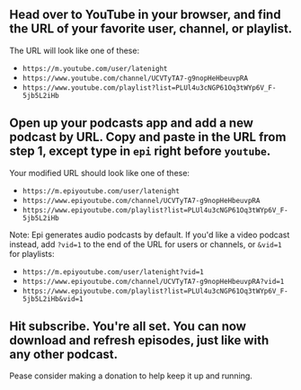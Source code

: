 ## Head over to YouTube in your browser, and find the URL of your favorite user, channel, or playlist.

The URL will look like one of these:

+ `https://m.youtube.com/user/latenight`
+ `https://www.youtube.com/channel/UCVTyTA7-g9nopHeHbeuvpRA`
+ `https://www.youtube.com/playlist?list=PLUl4u3cNGP61Oq3tWYp6V_F-5jb5L2iHb`

## Open up your podcasts app and add a new podcast by URL. Copy and paste in the URL from step 1, except type in `epi` right before `youtube`.

Your modified URL should look like one of these:
+ `https://m.epiyoutube.com/user/latenight`
+ `https://www.epiyoutube.com/channel/UCVTyTA7-g9nopHeHbeuvpRA`
+ `https://www.epiyoutube.com/playlist?list=PLUl4u3cNGP61Oq3tWYp6V_F-5jb5L2iHb`

Note: Epi generates audio podcasts by default. If you'd like a video podcast instead, add `?vid=1` to the end of the URL for users or channels, or `&vid=1` for playlists:

+ `https://m.epiyoutube.com/user/latenight?vid=1`
+ `https://www.epiyoutube.com/channel/UCVTyTA7-g9nopHeHbeuvpRA?vid=1`
+ `https://www.epiyoutube.com/playlist?list=PLUl4u3cNGP61Oq3tWYp6V_F-5jb5L2iHb&vid=1`

## Hit subscribe. You're all set. You can now download and refresh episodes, just like with any other podcast.

Pease consider making a donation to help keep it up and running.